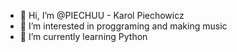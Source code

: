 - 👋 Hi, I’m @PIECHUU - Karol Piechowicz
- 👀 I’m interested in proggraming and making music
- 🌱 I’m currently learning Python

<!---
PIECHUU/PIECHUU is a ✨ special ✨ repository because its `README.md` (this file) appears on your GitHub profile.
You can click the Preview link to take a look at your changes.
--->
